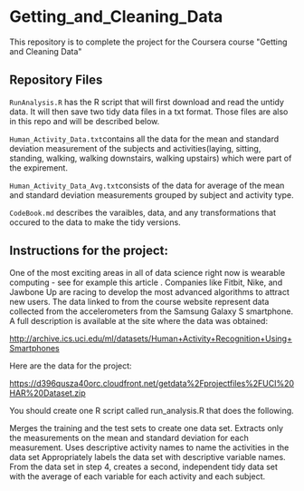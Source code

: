 # Getting_and_Cleaning_Data
This repository is to complete the project for the Coursera course "Getting and Cleaning Data"

## Repository Files
`RunAnalysis.R` has the R script that will first download and read the untidy data. It will then save two tidy data files in a txt format. Those files are also in this repo and will be described below.

`Human_Activity_Data.txt`contains all the data for the mean and standard deviation measurement of the subjects and activities(laying, sitting, standing, walking, walking downstairs, walking upstairs) which were part of the expirement.

`Human_Activity_Data_Avg.txt`consists of the data for average of the mean and standard deviation measurements grouped by subject and activity type.

`CodeBook.md` describes the varaibles, data, and any transformations that occured to the data to make the tidy versions.


## Instructions for the project:

One of the most exciting areas in all of data science right now is wearable computing - see for example this article . Companies like Fitbit, Nike, and Jawbone Up are racing to develop the most advanced algorithms to attract new users. The data linked to from the course website represent data collected from the accelerometers from the Samsung Galaxy S smartphone. A full description is available at the site where the data was obtained:

http://archive.ics.uci.edu/ml/datasets/Human+Activity+Recognition+Using+Smartphones

Here are the data for the project:

https://d396qusza40orc.cloudfront.net/getdata%2Fprojectfiles%2FUCI%20HAR%20Dataset.zip

You should create one R script called run_analysis.R that does the following.

Merges the training and the test sets to create one data set.
Extracts only the measurements on the mean and standard deviation for each measurement.
Uses descriptive activity names to name the activities in the data set
Appropriately labels the data set with descriptive variable names.
From the data set in step 4, creates a second, independent tidy data set with the average of each variable for each activity and each subject.
